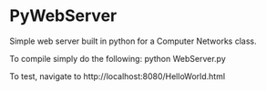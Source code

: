# PyWebServer
Simple web server built in python for a Computer Networks class.

To compile simply do the following: 
  python WebServer.py
  
To test, navigate to http://localhost:8080/HelloWorld.html
